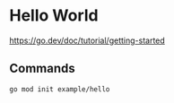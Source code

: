 # Hello World

https://go.dev/doc/tutorial/getting-started

## Commands


```
go mod init example/hello


```